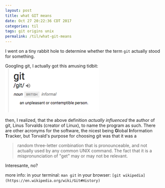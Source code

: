 ```yaml
---
layout: post
title: what GIT means
date: Oct 27 20:22:36 CDT 2017
categories: til
tags: git origins unix
permalink: /til/what-git-means
---
```


I went on a tiny rabbit hole to determine whether the term `git` actually stood for something.

Googling git, I actually got this amusing tidbit:
![definition of git](pics/git-definition.png)

then, I realized, that the above definition _actually influenced_ the author of git, Linus Torvalds (creator of Linux), to name the program as such. There are other acronyms for the software, the nicest being **G**lobal **I**nformation **T**racker, but Torvald's purpose for choosing git was that it was a

> random three-letter combination that is pronounceable, and not actually used by any common UNIX command. The fact that it is a mispronunciation of "get" may or may not be relevant.

Interesante, no?

more info:
in your terminal: `man git`
in your browser: `[git wikipedia](https://en.wikipedia.org/wiki/Git#History)`